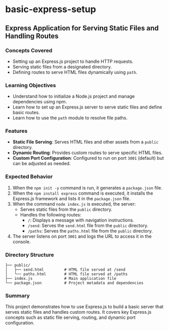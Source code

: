 # basic-express-setup

## Express Application for Serving Static Files and Handling Routes

### Concepts Covered

- Setting up an Express.js project to handle HTTP requests.
- Serving static files from a designated directory.
- Defining routes to serve HTML files dynamically using `path`.

### Learning Objectives

- Understand how to initialize a Node.js project and manage dependencies using npm.
- Learn how to set up an Express.js server to serve static files and define basic routes.
- Learn how to use the `path` module to resolve file paths.

### Features

- **Static File Serving**: Serves HTML files and other assets from a `public` directory.
- **Dynamic Routing**: Provides custom routes to serve specific HTML files.
- **Custom Port Configuration**: Configured to run on port `3001` (default) but can be adjusted as needed.

### Expected Behavior

1. When the `npm init -y` command is run, it generates a `package.json` file.
2. When the `npm install express` command is executed, it installs the Express.js framework and lists it in the `package.json` file.
3. When the command `node index.js` is executed, the server:
   - Serves static files from the `public` directory.
   - Handles the following routes:
     - `/`: Displays a message with navigation instructions.
     - `/send`: Serves the `send.html` file from the `public` directory.
     - `/paths`: Serves the `paths.html` file from the `public` directory.
4. The server listens on port `3001` and logs the URL to access it in the console.

### Directory Structure

```
├── public/
│   ├── send.html         # HTML file served at /send
│   └── paths.html        # HTML file served at /paths
├── index.js              # Main application file
└── package.json          # Project metadata and dependencies
```

### Summary

This project demonstrates how to use Express.js to build a basic server that serves static files and handles custom routes. It covers key Express.js concepts such as static file serving, routing, and dynamic port configuration.

